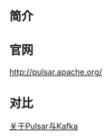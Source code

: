
## 简介

## 官网

http://pulsar.apache.org/

## 对比

[关于Pulsar与Kafka](https://www.cnblogs.com/czx1/p/9981504.html)

